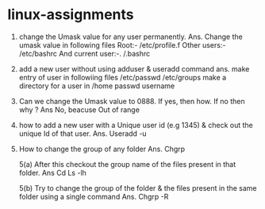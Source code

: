 # linux-assignments

1) change the Umask value for any user permanently.
Ans.  Change the umask value in following files
Root:- /etc/profile.f
Other users:- /etc/bashrc
And current user:-. /.bashrc 

2)  add a new user  without using adduser & useradd command
ans. make entry of user in followiing files
/etc/passwd
/etc/groups
make a directory for a user in /home
passwd username

3) Can we change the Umask value to 0888.
If yes, then how. If no then why ?
Ans No, beacuse Out of range

4)  how to add a new user with a Unique user id (e.g 1345) & check out the unique Id of that user.
Ans. Useradd -u <username> <id>

5) How to change the group of any folder
Ans. Chgrp <groupname> <foldername>
   
   5(a) After this checkout the group name of the files present in that folder.
Ans Cd <foldername>
          Ls -lh

   5(b)  Try to change the group of the folder & the files present in the same folder using a single command
Ans. Chgrp -R <folder name>
